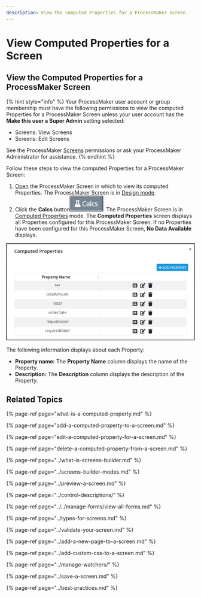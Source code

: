 ```yaml
---
description: View the computed Properties for a ProcessMaker Screen.
---
```


# View Computed Properties for a Screen

## View the Computed Properties for a ProcessMaker Screen

{% hint style="info" %}
Your ProcessMaker user account or group membership must have the following permissions to view the computed Properties for a ProcessMaker Screen unless your user account has the **Make this user a Super Admin** setting selected:

* Screens: View Screens
* Screens: Edit Screens

See the ProcessMaker [Screens](../../../../processmaker-administration/permission-descriptions-for-users-and-groups.md#screens) permissions or ask your ProcessMaker Administrator for assistance.
{% endhint %}

Follow these steps to view the computed Properties for a ProcessMaker Screen:

1. [Open](../../manage-forms/view-all-forms.md) the ProcessMaker Screen in which to view its computed Properties. The ProcessMaker Screen is in [Design mode](../screens-builder-modes.md#editor-mode).
2. Click the **Calcs** button![](../../../../.gitbook/assets/computed-properties-button-screens-builder-processes.png). The ProcessMaker Screen is in [Computed Properties](../screens-builder-modes.md#computed-properties-mode) mode. The **Computed Properties** screen displays all Properties configured for this ProcessMaker Screen. If no Properties have been configured for this ProcessMaker Screen, **No Data Available** displays.

![Computed Properties screen in Computed Properties mode](../../../../.gitbook/assets/computed-properties-populated-screens-builder-processes.png)

The following information displays about each Property:

* **Property name:** The **Property Name** column displays the name of the Property.
* **Description:** The **Description** column displays the description of the Property.

## Related Topics

{% page-ref page="what-is-a-computed-property.md" %}

{% page-ref page="add-a-computed-property-to-a-screen.md" %}

{% page-ref page="edit-a-computed-property-for-a-screen.md" %}

{% page-ref page="delete-a-computed-property-from-a-screen.md" %}

{% page-ref page="../what-is-screens-builder.md" %}

{% page-ref page="../screens-builder-modes.md" %}

{% page-ref page="../preview-a-screen.md" %}

{% page-ref page="../control-descriptions/" %}

{% page-ref page="../../manage-forms/view-all-forms.md" %}

{% page-ref page="../types-for-screens.md" %}

{% page-ref page="../validate-your-screen.md" %}

{% page-ref page="../add-a-new-page-to-a-screen.md" %}

{% page-ref page="../add-custom-css-to-a-screen.md" %}

{% page-ref page="../manage-watchers/" %}

{% page-ref page="../save-a-screen.md" %}

{% page-ref page="../best-practices.md" %}

